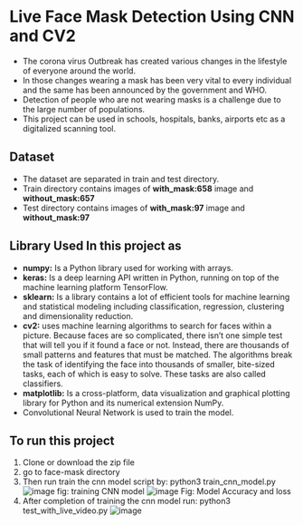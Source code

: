 # Live Face Mask Detection Using CNN and CV2

- The corona virus Outbreak has created various changes in the lifestyle of everyone around the world. 
- In those changes wearing a mask has been very vital to every individual and the same has been announced by the government and WHO. 
- Detection of people who are not wearing masks is a challenge due to the large number of populations. 
- This project can be used in schools, hospitals, banks, airports etc as a digitalized scanning tool. 

## Dataset
- The dataset are separated in train and test directory.
- Train directory contains images of **with_mask:658** image and **without_mask:657**
- Test directory contains images of **with_mask:97** image and **without_mask:97**

## Library Used In this project as
- **numpy:** Is a Python library used for working with arrays.
- **keras:** Is a deep learning API written in Python, running on top of the machine learning platform TensorFlow. 
- **sklearn:**  Is a library contains a lot of efficient tools for machine learning and statistical modeling including classification, regression, clustering and dimensionality reduction.
- **cv2:**  uses machine learning algorithms to search for faces within a picture. Because faces are so complicated, there isn’t one simple test that will tell you if it found a face or not. Instead, there are thousands of small patterns and features that must be matched. The algorithms break the task of identifying the face into thousands of smaller, bite-sized tasks, each of which is easy to solve. These tasks are also called classifiers.
- **matplotlib:** Is a cross-platform, data visualization and graphical plotting library for Python and its numerical extension NumPy.
- Convolutional Neural Network is used to train the model.




## To run this project
1. Clone or download the zip file
2. go to face-mask directory
3. Then run train the cnn model script by: python3 train_cnn_model.py
![image](https://raw.githubusercontent.com/adhikarir/Live-Face-Mask-Detection-Using-CNN-and-CV2/master/output/training_model_accuracy_and_loss.png)
fig: training CNN model
![image](https://raw.githubusercontent.com/adhikarir/Live-Face-Mask-Detection-Using-CNN-and-CV2/master/output/face_mask_training_model_accuracy_loss.png)
Fig: Model Accuracy and loss
3. After completion of training the cnn model run: python3 test_with_live_video.py
![image](https://github.com/adhikarir/Live-Face-Mask-Detection-Using-CNN-and-CV2/blob/master/ezgif.com-gif-maker.gif)
